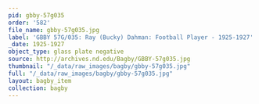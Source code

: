 ```yaml
---
pid: gbby-57g035
order: '582'
file_name: gbby-57g035.jpg
label: 'GBBY 57G/035: Ray (Bucky) Dahman: Football Player - 1925-1927'
_date: 1925-1927
object_type: glass plate negative
source: http://archives.nd.edu/Bagby/GBBY-57g035.jpg
thumbnail: "/_data/raw_images/bagby/gbby-57g035.jpg"
full: "/_data/raw_images/bagby/gbby-57g035.jpg"
layout: bagby_item
collection: bagby
---
```

